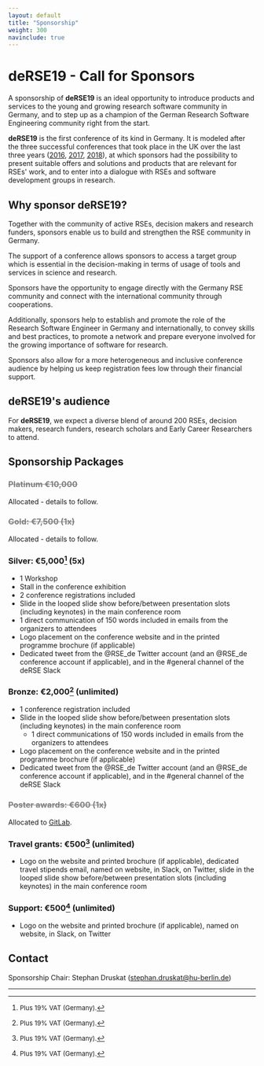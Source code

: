 ```yaml
---
layout: default
title: "Sponsorship"
weight: 300
navinclude: true
---
```


# deRSE19 - Call for Sponsors

A sponsorship of **deRSE19** is an ideal opportunity to introduce products and
services to the young and growing research software community in Germany, and
to step up as a champion of the German Research Software Engineering community
right from the start.

**deRSE19** is the first conference of its kind in Germany. It is modeled after
the three successful conferences that took place in the UK over the last three
years ([2016](https://rse.ac.uk/conf2016), [2017](https://rse.ac.uk/conf2017), [2018](https://rse.ac.uk/conf2018)),
at which sponsors had the possibility to present suitable offers and solutions
and products that are relevant for RSEs' work, and to enter into a dialogue
with RSEs and software development groups in research.

## Why sponsor deRSE19?

Together with the community of active RSEs, decision makers and research
funders, sponsors enable us to build and strengthen the RSE community in Germany.

The support of a conference allows sponsors to access a target group which is
essential in the decision-making in terms of usage of tools and services in science
and research.

Sponsors have the opportunity to engage directly with the Germany RSE community and
connect with the international community through cooperations.

Additionally, sponsors help to establish and promote the role of the Research
Software Engineer in Germany and internationally, to convey skills and best practices,
to promote a network and prepare everyone involved for the growing importance of
software for research.

Sponsors also allow for a more heterogeneous and inclusive conference audience by
helping us keep registration fees low through their financial support.

## deRSE19's audience

For **deRSE19**, we expect a diverse blend of around 200 RSEs, decision makers,
research funders, research scholars and Early Career Researchers to attend.

## Sponsorship Packages

### <del style="color: gray;">Platinum €10,000</del>

Allocated - details to follow.

### <del style="color: gray;">Gold: €7,500 (1x)</del>

Allocated - details to follow.

### Silver: €5,000[^1] (5x)

-   1 Workshop
-   Stall in the conference exhibition
-   2 conference registrations included
-   Slide in the looped slide show before/between presentation slots (including
keynotes) in the main conference room
-   1 direct communication of 150 words included in emails from the organizers to attendees
-   Logo placement on the conference website and in the printed programme brochure
(if applicable)
-   Dedicated tweet from the @RSE_de Twitter account (and an @RSE_de conference
account if applicable), and in the #general channel of the deRSE Slack

### Bronze: €2,000[^1] (unlimited)

-   1 conference registration included
-   Slide in the looped slide show before/between presentation slots (including
keynotes) in the main conference room
    -   1 direct communications of 150 words included in emails from the organizers to attendees
-   Logo placement on the conference website and in the printed programme brochure
(if applicable)
-   Dedicated tweet from the @RSE_de Twitter account (and an @RSE_de conference
account if applicable), and in the #general channel of the deRSE Slack

### <del style="color: gray;">Poster awards: €600 (1x)</del>

Allocated to [GitLab](https://about.gitlab.com/just-commit/).

### Travel grants: €500[^1] (unlimited)

-   Logo on the website and printed brochure (if applicable), dedicated travel stipends email, named on website, in Slack, on Twitter, slide in the looped slide show before/between presentation slots (including
keynotes) in the main conference room
    
### Support: €500[^1] (unlimited)

-   Logo on the website and printed brochure (if applicable), named on website, in Slack, on Twitter

## Contact

Sponsorship Chair: Stephan Druskat ([stephan.druskat@hu-berlin.de](mailto:stephan.druskat@hu-berlin.de))

---

[^1]: <span style="font-size: small;">Plus 19% VAT (Germany).</span>